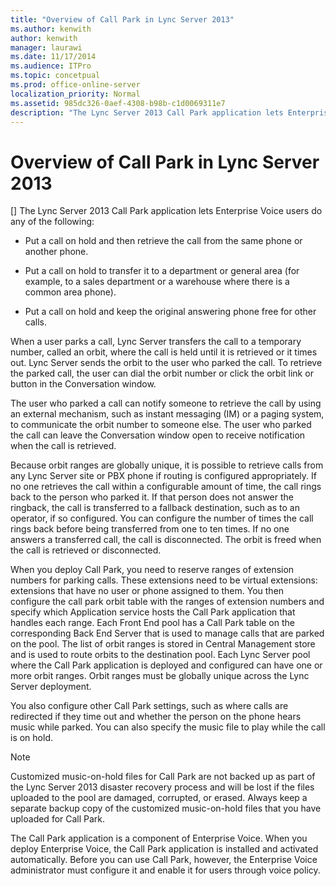 ```yaml
---
title: "Overview of Call Park in Lync Server 2013"
ms.author: kenwith
author: kenwith
manager: laurawi
ms.date: 11/17/2014
ms.audience: ITPro
ms.topic: concetpual
ms.prod: office-online-server
localization_priority: Normal
ms.assetid: 985dc326-0aef-4308-b98b-c1d0069311e7
description: "The Lync Server 2013 Call Park application lets Enterprise Voice users do any of the following:"
---
```


# Overview of Call Park in Lync Server 2013
[]
The Lync Server 2013 Call Park application lets Enterprise Voice users do any of the following:
  
- Put a call on hold and then retrieve the call from the same phone or another phone.
    
- Put a call on hold to transfer it to a department or general area (for example, to a sales department or a warehouse where there is a common area phone).
    
- Put a call on hold and keep the original answering phone free for other calls.
    
When a user parks a call, Lync Server transfers the call to a temporary number, called an orbit, where the call is held until it is retrieved or it times out. Lync Server sends the orbit to the user who parked the call. To retrieve the parked call, the user can dial the orbit number or click the orbit link or button in the Conversation window. 
  
The user who parked a call can notify someone to retrieve the call by using an external mechanism, such as instant messaging (IM) or a paging system, to communicate the orbit number to someone else. The user who parked the call can leave the Conversation window open to receive notification when the call is retrieved.
  
Because orbit ranges are globally unique, it is possible to retrieve calls from any Lync Server site or PBX phone if routing is configured appropriately. If no one retrieves the call within a configurable amount of time, the call rings back to the person who parked it. If that person does not answer the ringback, the call is transferred to a fallback destination, such as to an operator, if so configured. You can configure the number of times the call rings back before being transferred from one to ten times. If no one answers a transferred call, the call is disconnected. The orbit is freed when the call is retrieved or disconnected.
  
When you deploy Call Park, you need to reserve ranges of extension numbers for parking calls. These extensions need to be virtual extensions: extensions that have no user or phone assigned to them. You then configure the call park orbit table with the ranges of extension numbers and specify which Application service hosts the Call Park application that handles each range. Each Front End pool has a Call Park table on the corresponding Back End Server that is used to manage calls that are parked on the pool. The list of orbit ranges is stored in Central Management store and is used to route orbits to the destination pool. Each Lync Server pool where the Call Park application is deployed and configured can have one or more orbit ranges. Orbit ranges must be globally unique across the Lync Server deployment. 
  
You also configure other Call Park settings, such as where calls are redirected if they time out and whether the person on the phone hears music while parked. You can also specify the music file to play while the call is on hold.
  
> [!NOTE]
> Customized music-on-hold files for Call Park are not backed up as part of the Lync Server 2013 disaster recovery process and will be lost if the files uploaded to the pool are damaged, corrupted, or erased. Always keep a separate backup copy of the customized music-on-hold files that you have uploaded for Call Park. 
  
The Call Park application is a component of Enterprise Voice. When you deploy Enterprise Voice, the Call Park application is installed and activated automatically. Before you can use Call Park, however, the Enterprise Voice administrator must configure it and enable it for users through voice policy.
  

